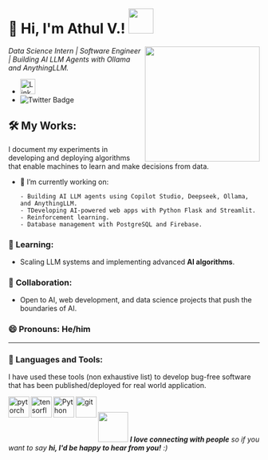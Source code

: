 # 👋 **Hi, I'm Athul V.!** <img src="https://media.giphy.com/media/mGcNjsfWAjY5AEZNw6/giphy.gif" width="50">

<img align='right' src="https://user-images.githubusercontent.com/74038190/212749447-bfb7e725-6987-49d9-ae85-2015e3e7cc41.gif" width="230">

*Data Science Intern | Software Engineer | Building AI LLM Agents with Ollama and AnythingLLM.*


- <a href="https://www.linkedin.com/in/v-athul/" target="_blank"><img src="https://cdn.jsdelivr.net/gh/devicons/devicon/icons/linkedin/linkedin-original.svg" width="30" alt="LinkedIn"></a>
- ![Twitter Badge](https://img.shields.io/twitter/follow/athul?style=social)


## 🛠️ **My Works:**

I document my experiments in developing and deploying algorithms that enable machines to learn and make decisions from data.

- 🔭 I’m currently working on: 

      - Building AI LLM agents using Copilot Studio, Deepseek, Ollama, and AnythingLLM.
      - TDeveloping AI-powered web apps with Python Flask and Streamlit.
      - Reinforcement learning.
      - Database management with PostgreSQL and Firebase.


### 🌱 **Learning:**
- Scaling LLM systems and implementing advanced **AI algorithms**.

### 👯 **Collaboration:**
- Open to AI, web development, and data science projects that push the boundaries of AI.

### 😄 **Pronouns:** He/him

---

### 🔨 Languages and Tools:

I have used these tools (non exhaustive list) to develop bug-free software that has been published/deployed for real world application.

<a href="https://pytorch.org/" target="_blank"> <img align="left" src="https://raw.githubusercontent.com/rahul-jha98/github_readme_icons/main/language_and_tools/square/pytorch/pytorch.svg" alt="pytorch" height="42px"/> </a> 
<a href="https://www.tensorflow.org" target="_blank"> <img align="left" src="https://raw.githubusercontent.com/rahul-jha98/github_readme_icons/main/language_and_tools/square/tensorflow/tensorflow.svg" alt="tensorflow" height="42px"/> </a> 
<a href="https://www.python.org" target="_blank"><img align="left" alt="Python" height ="42px" src="https://raw.githubusercontent.com/rahul-jha98/github_readme_icons/main/language_and_tools/square/python/python.svg"></a>

<a href="https://git-scm.com/" target="_blank"> <img src="https://raw.githubusercontent.com/rahul-jha98/github_readme_icons/main/language_and_tools/square/git-scm/git-scm.svg" align="left" alt="git" height='42px'/> </a>

<br>


<img src="https://media.giphy.com/media/LnQjpWaON8nhr21vNW/giphy.gif" width="60"> <em><b>I love connecting with people</b> so if you want to say <b>hi, I'd be happy to hear from you!</b> :)</em>
